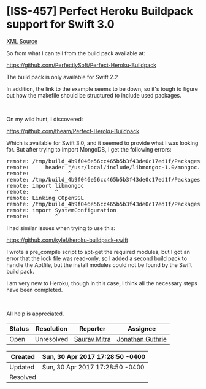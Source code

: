 # [ISS-457] Perfect Heroku Buildpack support for Swift 3.0

[XML Source](../xml/ISS-457.xml)
<p><p>So from what I can tell from the build pack available at:</p>

<p><a href="https://github.com/PerfectlySoft/Perfect-Heroku-Buildpack" class="external-link" rel="nofollow">https://github.com/PerfectlySoft/Perfect-Heroku-Buildpack</a></p>

<p>The build pack is only available for Swift 2.2</p>

<p>In addition, the link to the example seems to be down, so it's tough to figure out how the makefile should be structured to include used packages.</p>

<p> </p>

<p>On my wild hunt, I discovered:</p>

<p><a href="https://github.com/theam/Perfect-Heroku-Buildpack" class="external-link" rel="nofollow">https://github.com/theam/Perfect-Heroku-Buildpack</a></p>

<p>Which is available for Swift 3.0, and it seemed to provide what I was looking for. But after trying to import MongoDB, I get the following errors:</p>
<div class="code panel" style="border-width: 1px;"><div class="codeContent panelContent">
<pre class="code-java">
remote: /tmp/build_4b9f046e56cc465b5b3f43de0c17ed1f/Packages/libmongoc-2.0.1/module.modulemap:2:12: error: header '/usr/local/include/libmongoc-1.0/mongoc.h' not found
remote:     header <span class="code-quote">"/usr/local/include/libmongoc-1.0/mongoc.h"</span>
remote:            ^
remote: /tmp/build_4b9f046e56cc465b5b3f43de0c17ed1f/Packages/MongoDB-2.0.8/Sources/MongoDB/MongoCollection.swift:20:8: error: could not build Objective-C module 'libmongoc'
remote: <span class="code-keyword">import</span> libmongoc
remote:        ^
remote: Linking COpenSSL
remote: /tmp/build_4b9f046e56cc465b5b3f43de0c17ed1f/Packages/Alamofire-4.4.0/Source/NetworkReachabilityManager.swift:28:8: error: no such module 'SystemConfiguration'
remote: <span class="code-keyword">import</span> SystemConfiguration
remote:        ^
</pre>
</div></div>
<p>I had similar issues when trying to use this:</p>

<p><a href="https://github.com/kylef/heroku-buildpack-swift" class="external-link" rel="nofollow">https://github.com/kylef/heroku-buildpack-swift</a></p>

<p>I wrote a pre_compile script to apt-get the required modules, but I got an error that the lock file was read-only, so I added a second build pack to handle the Aptfile, but the install modules could not be found by the Swift build pack.</p>

<p>I am very new to Heroku, though in this case, I think all the necessary steps have been completed.</p>

<p> </p>

<p>All help is appreciated.</p></p>





Status|Resolution|Reporter|Assignee
------|----------|--------|--------
Open|Unresolved|[Saurav Mitra](sauravm97)|[Jonathan Guthrie]($jono)





Created|Sun, 30 Apr 2017 17:28:50 -0400
-------|--------------
Updated|Sun, 30 Apr 2017 17:28:50 -0400
Resolved|




